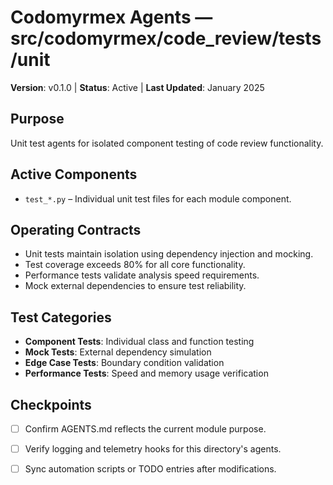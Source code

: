 # Codomyrmex Agents — src/codomyrmex/code_review/tests/unit

**Version**: v0.1.0 | **Status**: Active | **Last Updated**: January 2025

## Purpose
Unit test agents for isolated component testing of code review functionality.

## Active Components
- `test_*.py` – Individual unit test files for each module component.

## Operating Contracts
- Unit tests maintain isolation using dependency injection and mocking.
- Test coverage exceeds 80% for all core functionality.
- Performance tests validate analysis speed requirements.
- Mock external dependencies to ensure test reliability.

## Test Categories
- **Component Tests**: Individual class and function testing
- **Mock Tests**: External dependency simulation
- **Edge Case Tests**: Boundary condition validation
- **Performance Tests**: Speed and memory usage verification

## Checkpoints
- [ ] Confirm AGENTS.md reflects the current module purpose.
- [ ] Verify logging and telemetry hooks for this directory's agents.
- [ ] Sync automation scripts or TODO entries after modifications.

